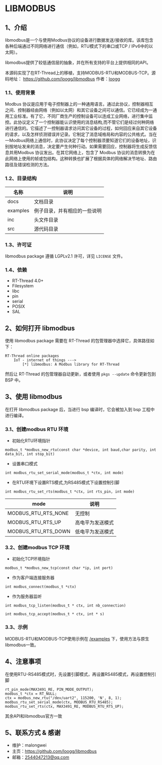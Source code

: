 # LIBMODBUS

## 1、介绍

libmodbus是一个与使用Modbus协议的设备进行数据发送/接收的库。该库包含各种后端通过不同网络进行通信（例如，RTU模式下的串口或TCP / IPv6中的以太网）。

libmodbus提供了较低通信层的抽象，并在所有支持的平台上提供相同的API。

本源码实现了在RT-Thread上的移植，支持MODBUS-RTU和MODBUS-TCP。源码地址：
<https://github.com/loogg/libmodbus>  作者：[loogg](https://github.com/loogg)

### 1.1、使用背景

Modbus 协议是应用于电子控制器上的一种通用语言。通过此协议，控制器相互之间、控制器经由网络（例如以太网）和其它设备之间可以通信。它已经成为一通用工业标准。有了它，不同厂商生产的控制设备可以连成工业网络，进行集中监控。此协议定义了一个控制器能认识使用的消息结构,而不管它们是经过何种网络进行通信的。它描述了一控制器请求访问其它设备的过程，如何回应来自其它设备的请求，以及怎样侦测错误并记录。它制定了消息域格局和内容的公共格式。当在一Modbus网络上通信时，此协议决定了每个控制器须要知道它们的设备地址，识别按地址发来的消息，决定要产生何种行动。如果需要回应，控制器将生成反馈信息并用Modbus 协议发出。在其它网络上，包含了 Modbus 协议的消息转换为在此网络上使用的帧或包结构。这种转换也扩展了根据具体的网络解决节地址、路由路径及错误检测的方法。



### 1.2、目录结构


| 名称 | 说明 |
| ---- | ---- |
| docs  | 文档目录 |
| examples | 例子目录，并有相应的一些说明 |
| inc  | 头文件目录 |
| src  | 源代码目录 |

### 1.3、许可证

libmodbus package 遵循 LGPLv2.1 许可，详见 `LICENSE` 文件。

### 1.4、依赖

- RT-Thread 4.0+
- Filesystem
- libc
- pin
- serial
- POSIX
- SAL

## 2、如何打开 libmodbus

使用 libmodbus package 需要在 RT-Thread 的包管理器中选择它，具体路径如下：

```
RT-Thread online packages
    IoT - internet of things --->
        [*] libmodbus: A Modbus library for RT-Thread
```

然后让 RT-Thread 的包管理器自动更新，或者使用 `pkgs --update` 命令更新包到 BSP 中。

## 3、使用 libmodbus

在打开 libmodbus package 后，当进行 bsp 编译时，它会被加入到 bsp 工程中进行编译。

### 3.1、创建modbus RTU 环境

- 初始化RTU环境指针 

```
modbus_t *modbus_new_rtu(const char *device, int baud,char parity, int data_bit, int stop_bit)
```

- 设置串口模式 

```
int modbus_rtu_set_serial_mode(modbus_t *ctx, int mode)
```

- 在RTU环境下设置RTS模式,为RS485模式下设置控制引脚

```
int modbus_rtu_set_rts(modbus_t *ctx, int rts_pin, int mode)
```

| mode | 说明 |
| ---- | ---- |
| MODBUS_RTU_RTS_NONE  | 无控制 |
| MODBUS_RTU_RTS_UP | 高电平为发送模式 |
| MODBUS_RTU_RTS_DOWN | 低电平为发送模式 |

### 3.2、创建modbus TCP 环境

- 初始化TCP环境指针 

```
modbus_t *modbus_new_tcp(const char *ip, int port)
```

- 作为客户端连接服务器

```
int modbus_connect(modbus_t *ctx)
```

- 作为服务器监听

```
int modbus_tcp_listen(modbus_t * ctx, int nb_connection)

int modbus_tcp_accept(modbus_t * ctx, int * s)
```

### 3.3、示例
MODBUS-RTU和MODBUS-TCP使用示例在 [/examples](/examples) 下，使用方法与原生libmodbus一致。

## 4、注意事项

在使用RTU-RS485模式时，先设置引脚模式，再设置RS485模式，再设置控制引脚
```
rt_pin_mode(MAX3491_RE, PIN_MODE_OUTPUT);
modbus_t *ctx = RT_NULL;
ctx = modbus_new_rtu("/dev/uart2", 115200, 'N', 8, 1);
modbus_rtu_set_serial_mode(ctx, MODBUS_RTU_RS485);
modbus_rtu_set_rts(ctx, MAX3491_RE, MODBUS_RTU_RTS_UP);
```
其余API和libmodbus官方一致

## 5、联系方式 & 感谢

* 维护：malongwei
* 主页：<https://github.com/loogg/libmodbus>
* 邮箱：<2544047213@qq.com>